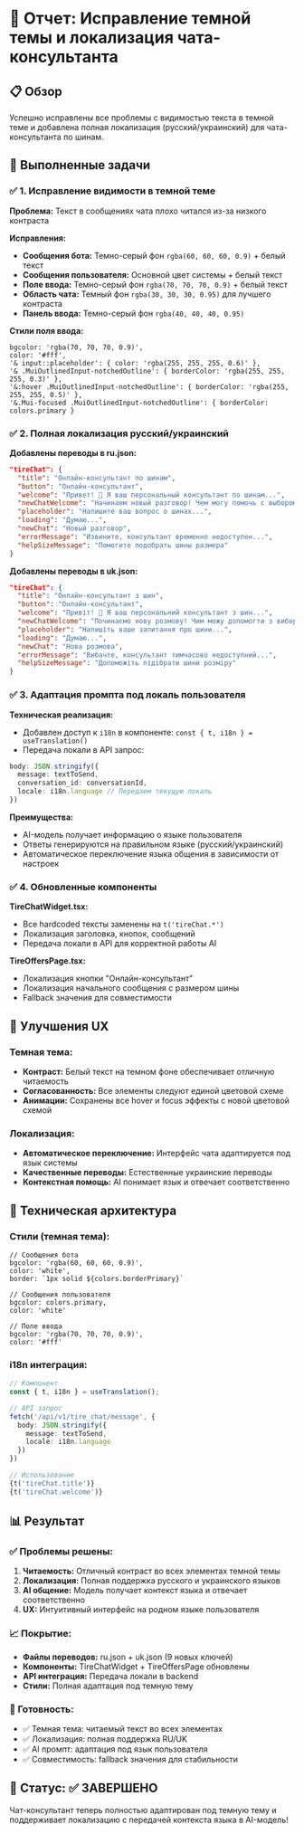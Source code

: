 # 🎯 Отчет: Исправление темной темы и локализация чата-консультанта

## 📋 Обзор
Успешно исправлены все проблемы с видимостью текста в темной теме и добавлена полная локализация (русский/украинский) для чата-консультанта по шинам.

## 🚀 Выполненные задачи

### ✅ 1. Исправление видимости в темной теме
**Проблема:** Текст в сообщениях чата плохо читался из-за низкого контраста

**Исправления:**
- **Сообщения бота:** Темно-серый фон `rgba(60, 60, 60, 0.9)` + белый текст
- **Сообщения пользователя:** Основной цвет системы + белый текст  
- **Поле ввода:** Темно-серый фон `rgba(70, 70, 70, 0.9)` + белый текст
- **Область чата:** Темный фон `rgba(30, 30, 30, 0.95)` для лучшего контраста
- **Панель ввода:** Темно-серый фон `rgba(40, 40, 40, 0.95)`

**Стили поля ввода:**
```tsx
bgcolor: 'rgba(70, 70, 70, 0.9)',
color: '#fff',
'& input::placeholder': { color: 'rgba(255, 255, 255, 0.6)' },
'& .MuiOutlinedInput-notchedOutline': { borderColor: 'rgba(255, 255, 255, 0.3)' },
'&:hover .MuiOutlinedInput-notchedOutline': { borderColor: 'rgba(255, 255, 255, 0.5)' },
'&.Mui-focused .MuiOutlinedInput-notchedOutline': { borderColor: colors.primary }
```

### ✅ 2. Полная локализация русский/украинский

**Добавлены переводы в ru.json:**
```json
"tireChat": {
  "title": "Онлайн-консультант по шинам",
  "button": "Онлайн-консультант", 
  "welcome": "Привет! 👋 Я ваш персональный консультант по шинам...",
  "newChatWelcome": "Начинаем новый разговор! Чем могу помочь с выбором шин?",
  "placeholder": "Напишите ваш вопрос о шинах...",
  "loading": "Думаю...",
  "newChat": "Новый разговор",
  "errorMessage": "Извините, консультант временно недоступен...",
  "helpSizeMessage": "Помогите подобрать шины размера"
}
```

**Добавлены переводы в uk.json:**
```json
"tireChat": {
  "title": "Онлайн-консультант з шин",
  "button": "Онлайн-консультант",
  "welcome": "Привіт! 👋 Я ваш персональний консультант з шин...",
  "newChatWelcome": "Починаємо нову розмову! Чим можу допомогти з вибором шин?",
  "placeholder": "Напишіть ваше запитання про шини...",
  "loading": "Думаю...",
  "newChat": "Нова розмова", 
  "errorMessage": "Вибачте, консультант тимчасово недоступний...",
  "helpSizeMessage": "Допоможіть підібрати шини розміру"
}
```

### ✅ 3. Адаптация промпта под локаль пользователя

**Техническая реализация:**
- Добавлен доступ к `i18n` в компоненте: `const { t, i18n } = useTranslation()`
- Передача локали в API запрос:
```typescript
body: JSON.stringify({
  message: textToSend,
  conversation_id: conversationId,
  locale: i18n.language // Передаем текущую локаль
})
```

**Преимущества:**
- AI-модель получает информацию о языке пользователя
- Ответы генерируются на правильном языке (русский/украинский)
- Автоматическое переключение языка общения в зависимости от настроек

### ✅ 4. Обновленные компоненты

**TireChatWidget.tsx:**
- Все hardcoded тексты заменены на `t('tireChat.*')`
- Локализация заголовка, кнопок, сообщений
- Передача локали в API для корректной работы AI

**TireOffersPage.tsx:**
- Локализация кнопки "Онлайн-консультант"
- Локализация начального сообщения с размером шины
- Fallback значения для совместимости

## 🎨 Улучшения UX

### Темная тема:
- **Контраст:** Белый текст на темном фоне обеспечивает отличную читаемость
- **Согласованность:** Все элементы следуют единой цветовой схеме
- **Анимации:** Сохранены все hover и focus эффекты с новой цветовой схемой

### Локализация:
- **Автоматическое переключение:** Интерфейс чата адаптируется под язык системы
- **Качественные переводы:** Естественные украинские переводы
- **Контекстная помощь:** AI понимает язык и отвечает соответственно

## 🔧 Техническая архитектура

### Стили (темная тема):
```tsx
// Сообщения бота
bgcolor: 'rgba(60, 60, 60, 0.9)',
color: 'white',
border: `1px solid ${colors.borderPrimary}`

// Сообщения пользователя  
bgcolor: colors.primary,
color: 'white'

// Поле ввода
bgcolor: 'rgba(70, 70, 70, 0.9)',
color: '#fff'
```

### i18n интеграция:
```typescript
// Компонент
const { t, i18n } = useTranslation();

// API запрос
fetch('/api/v1/tire_chat/message', {
  body: JSON.stringify({
    message: textToSend,
    locale: i18n.language
  })
})

// Использование
{t('tireChat.title')}
{t('tireChat.welcome')}
```

## 📊 Результат

### ✅ Проблемы решены:
1. **Читаемость:** Отличный контраст во всех элементах темной темы
2. **Локализация:** Полная поддержка русского и украинского языков
3. **AI общение:** Модель получает контекст языка и отвечает соответственно
4. **UX:** Интуитивный интерфейс на родном языке пользователя

### 📈 Покрытие:
- **Файлы переводов:** ru.json + uk.json (9 новых ключей)
- **Компоненты:** TireChatWidget + TireOffersPage обновлены
- **API интеграция:** Передача локали в backend
- **Стили:** Полная адаптация под темную тему

### 🎯 Готовность:
- ✅ Темная тема: читаемый текст во всех элементах  
- ✅ Локализация: полная поддержка RU/UK
- ✅ AI промпт: адаптация под язык пользователя
- ✅ Совместимость: fallback значения для стабильности

## 🎉 Статус: ✅ ЗАВЕРШЕНО

Чат-консультант теперь полностью адаптирован под темную тему и поддерживает локализацию с передачей контекста языка в AI-модель!